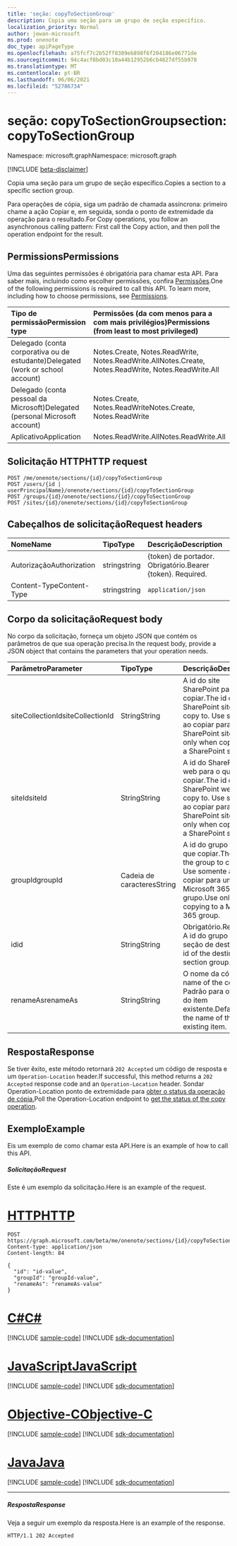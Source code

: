 ```yaml
---
title: 'seção: copyToSectionGroup'
description: Copia uma seção para um grupo de seção específico.
localization_priority: Normal
author: jewan-microsoft
ms.prod: onenote
doc_type: apiPageType
ms.openlocfilehash: a75fcf7c2b52ff8309eb898f6f204186e06771de
ms.sourcegitcommit: 94c4acf8bd03c10a44b12952b6cb4827df55b978
ms.translationtype: MT
ms.contentlocale: pt-BR
ms.lasthandoff: 06/06/2021
ms.locfileid: "52786734"
---
```

# <a name="section-copytosectiongroup"></a><span data-ttu-id="01b33-103">seção: copyToSectionGroup</span><span class="sxs-lookup"><span data-stu-id="01b33-103">section: copyToSectionGroup</span></span>

<span data-ttu-id="01b33-104">Namespace: microsoft.graph</span><span class="sxs-lookup"><span data-stu-id="01b33-104">Namespace: microsoft.graph</span></span>

[!INCLUDE [beta-disclaimer](../../includes/beta-disclaimer.md)]

<span data-ttu-id="01b33-105">Copia uma seção para um grupo de seção específico.</span><span class="sxs-lookup"><span data-stu-id="01b33-105">Copies a section to a specific section group.</span></span>

<span data-ttu-id="01b33-106">Para operações de cópia, siga um padrão de chamada assíncrona: primeiro chame a ação Copiar e, em seguida, sonda o ponto de extremidade da operação para o resultado.</span><span class="sxs-lookup"><span data-stu-id="01b33-106">For Copy operations, you follow an asynchronous calling pattern:  First call the Copy action, and then poll the operation endpoint for the result.</span></span>

## <a name="permissions"></a><span data-ttu-id="01b33-107">Permissions</span><span class="sxs-lookup"><span data-stu-id="01b33-107">Permissions</span></span>
<span data-ttu-id="01b33-p101">Uma das seguintes permissões é obrigatória para chamar esta API. Para saber mais, incluindo como escolher permissões, confira [Permissões](/graph/permissions-reference).</span><span class="sxs-lookup"><span data-stu-id="01b33-p101">One of the following permissions is required to call this API. To learn more, including how to choose permissions, see [Permissions](/graph/permissions-reference).</span></span>

|<span data-ttu-id="01b33-110">Tipo de permissão</span><span class="sxs-lookup"><span data-stu-id="01b33-110">Permission type</span></span>      | <span data-ttu-id="01b33-111">Permissões (da com menos para a com mais privilégios)</span><span class="sxs-lookup"><span data-stu-id="01b33-111">Permissions (from least to most privileged)</span></span>              |
|:--------------------|:---------------------------------------------------------|
|<span data-ttu-id="01b33-112">Delegado (conta corporativa ou de estudante)</span><span class="sxs-lookup"><span data-stu-id="01b33-112">Delegated (work or school account)</span></span> | <span data-ttu-id="01b33-113">Notes.Create, Notes.ReadWrite, Notes.ReadWrite.All</span><span class="sxs-lookup"><span data-stu-id="01b33-113">Notes.Create, Notes.ReadWrite, Notes.ReadWrite.All</span></span>    |
|<span data-ttu-id="01b33-114">Delegado (conta pessoal da Microsoft)</span><span class="sxs-lookup"><span data-stu-id="01b33-114">Delegated (personal Microsoft account)</span></span> | <span data-ttu-id="01b33-115">Notes.Create, Notes.ReadWrite</span><span class="sxs-lookup"><span data-stu-id="01b33-115">Notes.Create, Notes.ReadWrite</span></span>    |
|<span data-ttu-id="01b33-116">Aplicativo</span><span class="sxs-lookup"><span data-stu-id="01b33-116">Application</span></span> | <span data-ttu-id="01b33-117">Notes.ReadWrite.All</span><span class="sxs-lookup"><span data-stu-id="01b33-117">Notes.ReadWrite.All</span></span> |

## <a name="http-request"></a><span data-ttu-id="01b33-118">Solicitação HTTP</span><span class="sxs-lookup"><span data-stu-id="01b33-118">HTTP request</span></span>
<!-- { "blockType": "ignored" } -->
```http
POST /me/onenote/sections/{id}/copyToSectionGroup
POST /users/{id | userPrincipalName}/onenote/sections/{id}/copyToSectionGroup
POST /groups/{id}/onenote/sections/{id}/copyToSectionGroup
POST /sites/{id}/onenote/sections/{id}/copyToSectionGroup
```
## <a name="request-headers"></a><span data-ttu-id="01b33-119">Cabeçalhos de solicitação</span><span class="sxs-lookup"><span data-stu-id="01b33-119">Request headers</span></span>
| <span data-ttu-id="01b33-120">Nome</span><span class="sxs-lookup"><span data-stu-id="01b33-120">Name</span></span>       | <span data-ttu-id="01b33-121">Tipo</span><span class="sxs-lookup"><span data-stu-id="01b33-121">Type</span></span> | <span data-ttu-id="01b33-122">Descrição</span><span class="sxs-lookup"><span data-stu-id="01b33-122">Description</span></span>|
|:---------------|:--------|:----------|
| <span data-ttu-id="01b33-123">Autorização</span><span class="sxs-lookup"><span data-stu-id="01b33-123">Authorization</span></span>  | <span data-ttu-id="01b33-124">string</span><span class="sxs-lookup"><span data-stu-id="01b33-124">string</span></span>  | <span data-ttu-id="01b33-p102">{token} de portador. Obrigatório.</span><span class="sxs-lookup"><span data-stu-id="01b33-p102">Bearer {token}. Required.</span></span> |
| <span data-ttu-id="01b33-127">Content-Type</span><span class="sxs-lookup"><span data-stu-id="01b33-127">Content-Type</span></span> | <span data-ttu-id="01b33-128">string</span><span class="sxs-lookup"><span data-stu-id="01b33-128">string</span></span> | `application/json` |

## <a name="request-body"></a><span data-ttu-id="01b33-129">Corpo da solicitação</span><span class="sxs-lookup"><span data-stu-id="01b33-129">Request body</span></span>
<span data-ttu-id="01b33-130">No corpo da solicitação, forneça um objeto JSON que contém os parâmetros de que sua operação precisa.</span><span class="sxs-lookup"><span data-stu-id="01b33-130">In the request body, provide a JSON object that contains the parameters that your operation needs.</span></span>

| <span data-ttu-id="01b33-131">Parâmetro</span><span class="sxs-lookup"><span data-stu-id="01b33-131">Parameter</span></span>    | <span data-ttu-id="01b33-132">Tipo</span><span class="sxs-lookup"><span data-stu-id="01b33-132">Type</span></span>   |<span data-ttu-id="01b33-133">Descrição</span><span class="sxs-lookup"><span data-stu-id="01b33-133">Description</span></span>|
|:---------------|:--------|:----------|
|<span data-ttu-id="01b33-134">siteCollectionId</span><span class="sxs-lookup"><span data-stu-id="01b33-134">siteCollectionId</span></span>|<span data-ttu-id="01b33-135">String</span><span class="sxs-lookup"><span data-stu-id="01b33-135">String</span></span>|<span data-ttu-id="01b33-136">A id do site SharePoint para o que copiar.</span><span class="sxs-lookup"><span data-stu-id="01b33-136">The id of the SharePoint site to copy to.</span></span> <span data-ttu-id="01b33-137">Use somente ao copiar para um SharePoint site.</span><span class="sxs-lookup"><span data-stu-id="01b33-137">Use only when copying to a SharePoint site.</span></span>|
|<span data-ttu-id="01b33-138">siteId</span><span class="sxs-lookup"><span data-stu-id="01b33-138">siteId</span></span>|<span data-ttu-id="01b33-139">String</span><span class="sxs-lookup"><span data-stu-id="01b33-139">String</span></span>|<span data-ttu-id="01b33-140">A id do SharePoint web para o que copiar.</span><span class="sxs-lookup"><span data-stu-id="01b33-140">The id of the SharePoint web to copy to.</span></span> <span data-ttu-id="01b33-141">Use somente ao copiar para um SharePoint site.</span><span class="sxs-lookup"><span data-stu-id="01b33-141">Use only when copying to a SharePoint site.</span></span>|
|<span data-ttu-id="01b33-142">groupId</span><span class="sxs-lookup"><span data-stu-id="01b33-142">groupId</span></span>|<span data-ttu-id="01b33-143">Cadeia de caracteres</span><span class="sxs-lookup"><span data-stu-id="01b33-143">String</span></span>|<span data-ttu-id="01b33-144">A id do grupo para o que copiar.</span><span class="sxs-lookup"><span data-stu-id="01b33-144">The id of the group to copy to.</span></span> <span data-ttu-id="01b33-145">Use somente ao copiar para um Microsoft 365 grupo.</span><span class="sxs-lookup"><span data-stu-id="01b33-145">Use only when copying to a Microsoft 365 group.</span></span>|
|<span data-ttu-id="01b33-146">id</span><span class="sxs-lookup"><span data-stu-id="01b33-146">id</span></span>|<span data-ttu-id="01b33-147">String</span><span class="sxs-lookup"><span data-stu-id="01b33-147">String</span></span>|<span data-ttu-id="01b33-148">Obrigatório.</span><span class="sxs-lookup"><span data-stu-id="01b33-148">Required.</span></span> <span data-ttu-id="01b33-149">A id do grupo de seção de destino.</span><span class="sxs-lookup"><span data-stu-id="01b33-149">The id of the destination section group.</span></span> |
|<span data-ttu-id="01b33-150">renameAs</span><span class="sxs-lookup"><span data-stu-id="01b33-150">renameAs</span></span>|<span data-ttu-id="01b33-151">String</span><span class="sxs-lookup"><span data-stu-id="01b33-151">String</span></span>|<span data-ttu-id="01b33-152">O nome da cópia.</span><span class="sxs-lookup"><span data-stu-id="01b33-152">The name of the copy.</span></span> <span data-ttu-id="01b33-153">Padrão para o nome do item existente.</span><span class="sxs-lookup"><span data-stu-id="01b33-153">Defaults to the name of the existing item.</span></span> |

<!--groupId missing-->
<!--|siteCollectionId|String||
|siteId|String||-->

## <a name="response"></a><span data-ttu-id="01b33-154">Resposta</span><span class="sxs-lookup"><span data-stu-id="01b33-154">Response</span></span>

<span data-ttu-id="01b33-155">Se tiver êxito, este método retornará `202 Accepted` um código de resposta e um `Operation-Location` header.</span><span class="sxs-lookup"><span data-stu-id="01b33-155">If successful, this method returns a `202 Accepted` response code and an `Operation-Location` header.</span></span> <span data-ttu-id="01b33-156">Sondar Operation-Location ponto de extremidade para [obter o status da operação de cópia.](onenoteoperation-get.md)</span><span class="sxs-lookup"><span data-stu-id="01b33-156">Poll the Operation-Location endpoint to [get the status of the copy operation](onenoteoperation-get.md).</span></span>

## <a name="example"></a><span data-ttu-id="01b33-157">Exemplo</span><span class="sxs-lookup"><span data-stu-id="01b33-157">Example</span></span>
<span data-ttu-id="01b33-158">Eis um exemplo de como chamar esta API.</span><span class="sxs-lookup"><span data-stu-id="01b33-158">Here is an example of how to call this API.</span></span>
##### <a name="request"></a><span data-ttu-id="01b33-159">Solicitação</span><span class="sxs-lookup"><span data-stu-id="01b33-159">Request</span></span>
<span data-ttu-id="01b33-160">Este é um exemplo da solicitação.</span><span class="sxs-lookup"><span data-stu-id="01b33-160">Here is an example of the request.</span></span>

# <a name="http"></a>[<span data-ttu-id="01b33-161">HTTP</span><span class="sxs-lookup"><span data-stu-id="01b33-161">HTTP</span></span>](#tab/http)
<!-- {
  "blockType": "request",
  "name": "section_copytosectiongroup"
}-->
```http
POST https://graph.microsoft.com/beta/me/onenote/sections/{id}/copyToSectionGroup
Content-type: application/json
Content-length: 84

{
  "id": "id-value",
  "groupId": "groupId-value",
  "renameAs": "renameAs-value"
}
```
# <a name="c"></a>[<span data-ttu-id="01b33-162">C#</span><span class="sxs-lookup"><span data-stu-id="01b33-162">C#</span></span>](#tab/csharp)
[!INCLUDE [sample-code](../includes/snippets/csharp/section-copytosectiongroup-csharp-snippets.md)]
[!INCLUDE [sdk-documentation](../includes/snippets/snippets-sdk-documentation-link.md)]

# <a name="javascript"></a>[<span data-ttu-id="01b33-163">JavaScript</span><span class="sxs-lookup"><span data-stu-id="01b33-163">JavaScript</span></span>](#tab/javascript)
[!INCLUDE [sample-code](../includes/snippets/javascript/section-copytosectiongroup-javascript-snippets.md)]
[!INCLUDE [sdk-documentation](../includes/snippets/snippets-sdk-documentation-link.md)]

# <a name="objective-c"></a>[<span data-ttu-id="01b33-164">Objective-C</span><span class="sxs-lookup"><span data-stu-id="01b33-164">Objective-C</span></span>](#tab/objc)
[!INCLUDE [sample-code](../includes/snippets/objc/section-copytosectiongroup-objc-snippets.md)]
[!INCLUDE [sdk-documentation](../includes/snippets/snippets-sdk-documentation-link.md)]

# <a name="java"></a>[<span data-ttu-id="01b33-165">Java</span><span class="sxs-lookup"><span data-stu-id="01b33-165">Java</span></span>](#tab/java)
[!INCLUDE [sample-code](../includes/snippets/java/section-copytosectiongroup-java-snippets.md)]
[!INCLUDE [sdk-documentation](../includes/snippets/snippets-sdk-documentation-link.md)]

---


##### <a name="response"></a><span data-ttu-id="01b33-166">Resposta</span><span class="sxs-lookup"><span data-stu-id="01b33-166">Response</span></span>
<span data-ttu-id="01b33-167">Veja a seguir um exemplo da resposta.</span><span class="sxs-lookup"><span data-stu-id="01b33-167">Here is an example of the response.</span></span>
<!-- {
  "blockType": "response"
} -->
```http
HTTP/1.1 202 Accepted
```

<!-- uuid: 8fcb5dbc-d5aa-4681-8e31-b001d5168d79
2015-10-25 14:57:30 UTC -->
<!--
{
  "type": "#page.annotation",
  "description": "section: copyToSectionGroup",
  "keywords": "",
  "section": "documentation",
  "tocPath": "",
  "suppressions": [
  ]
}
-->


